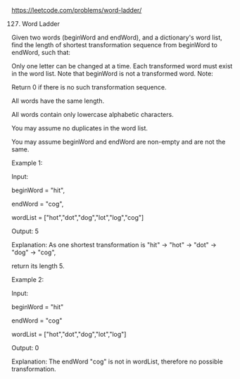 https://leetcode.com/problems/word-ladder/

127. Word Ladder


Given two words (beginWord and endWord), and a dictionary's word list, find the length of shortest transformation sequence from beginWord to endWord, such that:

Only one letter can be changed at a time.
Each transformed word must exist in the word list. Note that beginWord is not a transformed word.
Note:

Return 0 if there is no such transformation sequence.

All words have the same length.

All words contain only lowercase alphabetic characters.

You may assume no duplicates in the word list.

You may assume beginWord and endWord are non-empty and are not the same.

Example 1:

Input:

beginWord = "hit",

endWord = "cog",

wordList = ["hot","dot","dog","lot","log","cog"]

Output: 5

Explanation: As one shortest transformation is "hit" -> "hot" -> "dot" -> "dog" -> "cog",

return its length 5.

Example 2:

Input:

beginWord = "hit"

endWord = "cog"

wordList = ["hot","dot","dog","lot","log"]

Output: 0

Explanation: The endWord "cog" is not in wordList, therefore no possible transformation.